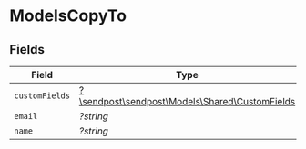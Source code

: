 # ModelsCopyTo


## Fields

| Field                                                                                 | Type                                                                                  | Required                                                                              | Description                                                                           |
| ------------------------------------------------------------------------------------- | ------------------------------------------------------------------------------------- | ------------------------------------------------------------------------------------- | ------------------------------------------------------------------------------------- |
| `customFields`                                                                        | [?\sendpost\sendpost\Models\Shared\CustomFields](../../models/shared/CustomFields.md) | :heavy_minus_sign:                                                                    | N/A                                                                                   |
| `email`                                                                               | *?string*                                                                             | :heavy_minus_sign:                                                                    | N/A                                                                                   |
| `name`                                                                                | *?string*                                                                             | :heavy_minus_sign:                                                                    | N/A                                                                                   |